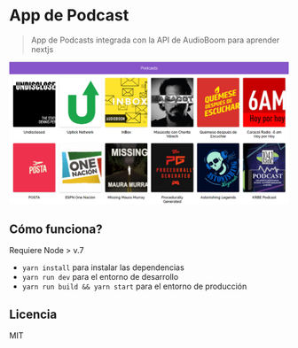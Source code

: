 # App de Podcast
> App de Podcasts integrada con la API de AudioBoom para aprender nextjs

![Preview de la App](https://raw.githubusercontent.com/JoseChirinos/podcasts/master/readme-static/project-final.PNG)

## Cómo funciona?

Requiere Node > v.7

* `yarn install` para instalar las dependencias
* `yarn run dev` para el entorno de desarrollo
* `yarn run build && yarn start` para el entorno de producción

## Licencia

MIT
